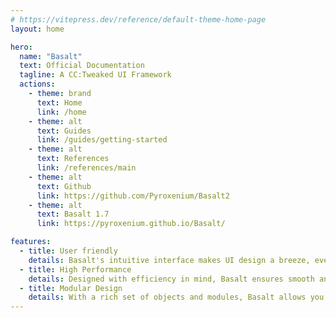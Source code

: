 ```yaml
---
# https://vitepress.dev/reference/default-theme-home-page
layout: home

hero:
  name: "Basalt"
  text: Official Documentation
  tagline: A CC:Tweaked UI Framework
  actions:
    - theme: brand
      text: Home
      link: /home
    - theme: alt
      text: Guides
      link: /guides/getting-started
    - theme: alt
      text: References
      link: /references/main
    - theme: alt
      text: Github
      link: https://github.com/Pyroxenium/Basalt2
    - theme: alt
      text: Basalt 1.7
      link: https://pyroxenium.github.io/Basalt/

features:
  - title: User friendly
    details: Basalt's intuitive interface makes UI design a breeze, even for beginners. Experience seamless integration without the steep learning curve.
  - title: High Performance
    details: Designed with efficiency in mind, Basalt ensures smooth and responsive interfaces, even for the most complex applications.
  - title: Modular Design
    details: With a rich set of objects and modules, Basalt allows you to craft custom experiences, scaling up or down based on your needs.
---
```


